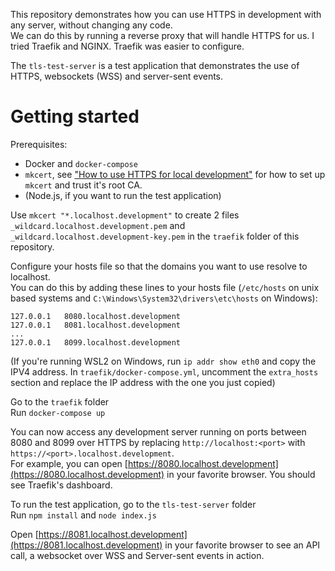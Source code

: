 This repository demonstrates how you can use HTTPS in development with any server, without changing any code.  
We can do this by running a reverse proxy that will handle HTTPS for us. I tried Traefik and NGINX. Traefik was easier to configure.

The `tls-test-server` is a test application that demonstrates the use of HTTPS, websockets (WSS) and server-sent events.

# Getting started

Prerequisites:
* Docker and `docker-compose`
* `mkcert`, see ["How to use HTTPS for local development"](https://web.dev/how-to-use-local-https/) for how to set up `mkcert` and trust it's root CA.
* (Node.js, if you want to run the test application)

Use `mkcert "*.localhost.development"` to create 2 files `_wildcard.localhost.development.pem` and `_wildcard.localhost.development-key.pem` in the `traefik` folder of this repository.

Configure your hosts file so that the domains you want to use resolve to localhost.  
You can do this by adding these lines to your hosts file (`/etc/hosts` on unix based systems and `C:\Windows\System32\drivers\etc\hosts` on Windows):  
```text
127.0.0.1   8080.localhost.development
127.0.0.1   8081.localhost.development
...
127.0.0.1   8099.localhost.development
```

(If you're running WSL2 on Windows, run `ip addr show eth0` and copy the IPV4 address. In `traefik/docker-compose.yml`, uncomment the `extra_hosts` section and replace the IP address with the one you just copied)

Go to the `traefik` folder  
Run `docker-compose up`

You can now access any development server running on ports between 8080 and 8099 over HTTPS by replacing `http://localhost:<port>` with `https://<port>.localhost.development`.  
For example, you can open [https://8080.localhost.development](https://8080.localhost.development) in your favorite browser. You should see Traefik's dashboard.

To run the test application, go to the `tls-test-server` folder  
Run `npm install` and `node index.js`

Open [https://8081.localhost.development](https://8081.localhost.development) in your favorite browser to see an API call, a websocket over WSS and Server-sent events in action.
